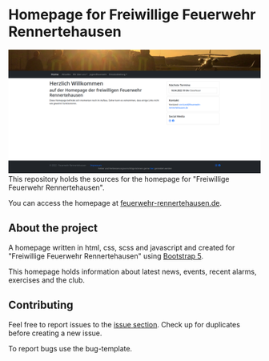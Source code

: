 # Homepage for Freiwillige Feuerwehr Rennertehausen
![](/docs/preview.png)
This repository holds the sources for the homepage for "Freiwillige Feuerwehr Rennertehausen".

You can access the homepage at [feuerwehr-rennertehausen.de](https://feuerwehr-rennertehausen.de).

## About the project
A homepage written in html, css, scss and javascript and created for "Freiwillige Feuerwehr Rennertehausen" using [Bootstrap 5](https://github.com/twbs/bootstrap).

This homepage holds information about latest news, events, recent alarms, exercises and the club.

## Contributing
Feel free to report issues to the [issue section](https://github.com/PhiGei2000/homepage-ffw-rennertehausen/issues). Check up for duplicates before creating a new issue.

To report bugs use the bug-template.
